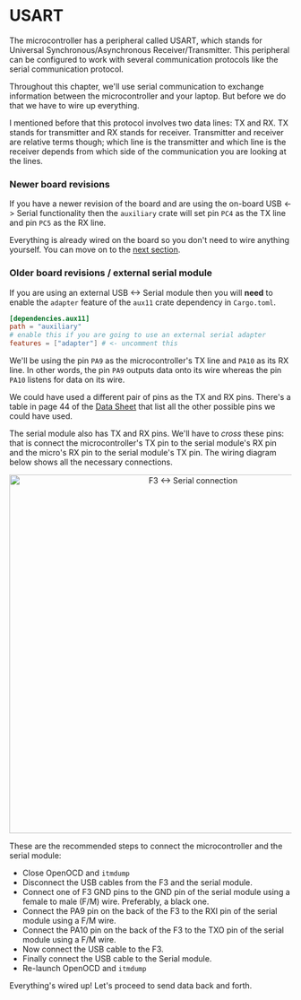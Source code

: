 # USART

The microcontroller has a peripheral called USART, which stands for Universal
Synchronous/Asynchronous Receiver/Transmitter. This peripheral can be configured to work with
several communication protocols like the serial communication protocol.

Throughout this chapter, we'll use serial communication to exchange information between the
microcontroller and your laptop. But before we do that we have to wire up everything.

I mentioned before that this protocol involves two data lines: TX and RX. TX stands for transmitter
and RX stands for receiver. Transmitter and receiver are relative terms though; which line is the
transmitter and which line is the receiver depends from which side of the communication you are
looking at the lines.

### Newer board revisions

If you have a newer revision of the board and are using the on-board USB <->
Serial functionality then the `auxiliary` crate will set pin `PC4` as the TX
line and pin `PC5` as the RX line.

Everything is already wired on the board so you don't need to wire anything yourself.
You can move on to the [next section](send-a-single-byte.html).

### Older board revisions / external serial module

If you are using an external USB <-> Serial module then you will **need** to
enable the `adapter` feature of the `aux11` crate dependency in `Cargo.toml`.

``` toml
[dependencies.aux11]
path = "auxiliary"
# enable this if you are going to use an external serial adapter
features = ["adapter"] # <- uncomment this
```

We'll be using the pin `PA9` as the microcontroller's TX line and `PA10` as its RX line. In other
words, the pin `PA9` outputs data onto its wire whereas the pin `PA10` listens for data on its
wire.

We could have used a different pair of pins as the TX and RX pins. There's a table in page 44 of the
[Data Sheet] that list all the other possible pins we could have used.

[Data Sheet]: http://www.st.com/resource/en/datasheet/stm32f303vc.pdf

The serial module also has TX and RX pins. We'll have to *cross* these pins: that is connect the
microcontroller's TX pin to the serial module's RX pin and the micro's RX pin to the serial module's
TX pin. The wiring diagram below shows all the necessary connections.

<p align="center">
<img height=640 title="F3 <-> Serial connection" src="../assets/f3-serial.png">
</p>

These are the recommended steps to connect the microcontroller and the serial module:

- Close OpenOCD and `itmdump`
- Disconnect the USB cables from the F3 and the serial module.
- Connect one of F3 GND pins to the GND pin of the serial module using a female to male (F/M) wire.
  Preferably, a black one.
- Connect the PA9 pin on the back of the F3 to the RXI pin of the serial module using a F/M wire.
- Connect the PA10 pin on the back of the F3 to the TXO pin of the serial module using a F/M wire.
- Now connect the USB cable to the F3.
- Finally connect the USB cable to the Serial module.
- Re-launch OpenOCD and `itmdump`

Everything's wired up! Let's proceed to send data back and forth.
